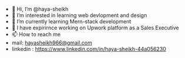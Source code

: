 - 👋 Hi, I’m @haya-sheikh
- 👀 I’m interested in learning web devlopment and design 
- 🌱 I’m currently learning Mern-stack development
- 💞️ I have expirirnce working on Upwork platform as a Sales Executive
- 📫 How to reach me
- mail: hayasheikh966@gmail.com
- linkedin : https://www.linkedin.com/in/haya-sheikh-44a056230

<!---
haya-sheikh/haya-sheikh is a ✨ special ✨ repository because its `README.md` (this file) appears on your GitHub profile.
You can click the Preview link to take a look at your changes.
--->
